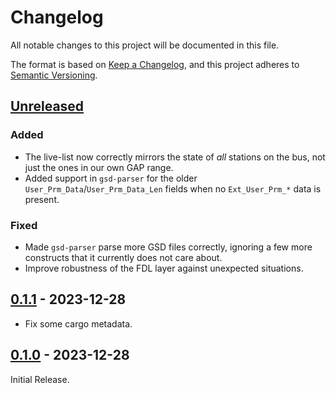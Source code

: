 # Changelog
All notable changes to this project will be documented in this file.

The format is based on [Keep a Changelog](https://keepachangelog.com/en/1.0.0/),
and this project adheres to [Semantic Versioning](https://semver.org/spec/v2.0.0.html).

## [Unreleased]
### Added
- The live-list now correctly mirrors the state of _all_ stations on the bus,
  not just the ones in our own GAP range.
- Added support in `gsd-parser` for the older
  `User_Prm_Data`/`User_Prm_Data_Len` fields when no `Ext_User_Prm_*` data is
  present.

### Fixed
- Made `gsd-parser` parse more GSD files correctly, ignoring a few more
  constructs that it currently does not care about.
- Improve robustness of the FDL layer against unexpected situations.


## [0.1.1] - 2023-12-28
- Fix some cargo metadata.


## [0.1.0] - 2023-12-28
Initial Release.


[Unreleased]: https://github.com/rahix/profirust/compare/v0.1.1...HEAD
[0.1.1]: https://github.com/rahix/profirust/compare/v0.1.0...v0.1.1
[0.1.0]: https://github.com/rahix/profirust/releases/tag/v0.1.0

